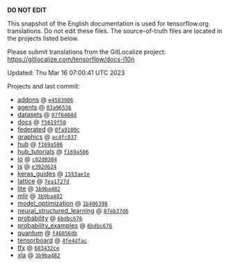__DO NOT EDIT__

This snapshot of the English documentation is used for tensorflow.org
translations. Do not edit these files. The source-of-truth files are located in
the projects listed below.

Please submit translations from the GitLocalize project: https://gitlocalize.com/tensorflow/docs-l10n

Updated: Thu Mar 16 07:00:41 UTC 2023

Projects and last commit:

- [addons](https://github.com/tensorflow/addons/tree/master/docs) @ <a href='https://github.com/tensorflow/addons/commit/e458390678274b96ba56d43fbf6d1570a2f8afd1'><code>e4583906</code></a>
- [agents](https://github.com/tensorflow/agents/tree/master/docs) @ <a href='https://github.com/tensorflow/agents/commit/03a9653658ab44d8be672f549eacd359c92abaa2'><code>03a96536</code></a>
- [datasets](https://github.com/tensorflow/datasets/tree/master/docs) @ <a href='https://github.com/tensorflow/datasets/commit/07f6484d00f08822bc6ea2ddadbc53427f4eab45'><code>07f6484d</code></a>
- [docs](https://github.com/tensorflow/docs/tree/master/site/en) @ <a href='https://github.com/tensorflow/docs/commit/f5619f5010fdaf38a5db0f09db3b5a6d65634323'><code>f5619f50</code></a>
- [federated](https://github.com/tensorflow/federated/tree/main/docs) @ <a href='https://github.com/tensorflow/federated/commit/0fa9100ceb9ddb60b78c759c74f4f3e421c23bfc'><code>0fa9100c</code></a>
- [graphics](https://github.com/tensorflow/graphics/tree/master/tensorflow_graphics/g3doc) @ <a href='https://github.com/tensorflow/graphics/commit/ac4fc8377c4ed78d10695c1a2b4cd68f8fdd5430'><code>ac4fc837</code></a>
- [hub](https://github.com/tensorflow/hub/tree/master/docs) @ <a href='https://github.com/tensorflow/hub/commit/f169a50603b81ac95ef4bec6c122ab619a689439'><code>f169a506</code></a>
- [hub_tutorials](https://github.com/tensorflow/hub/tree/master/examples/colab) @ <a href='https://github.com/tensorflow/hub/commit/f169a50603b81ac95ef4bec6c122ab619a689439'><code>f169a506</code></a>
- [io](https://github.com/tensorflow/io/tree/master/docs) @ <a href='https://github.com/tensorflow/io/commit/c02d038448036a9254c395a142d4ef6ec30b73f4'><code>c02d0384</code></a>
- [js](https://github.com/tensorflow/tfjs-website/tree/master/docs) @ <a href='https://github.com/tensorflow/tfjs-website/commit/e392d6249a8fa514fd2036c99133c6e5c8e4893f'><code>e392d624</code></a>
- [keras_guides](https://github.com/tensorflow/docs/tree/snapshot-keras/site/en/guide/keras) @ <a href='https://github.com/tensorflow/docs/commit/1553ae1e4a149be71703e2ee60173b3d1e0e8c00'><code>1553ae1e</code></a>
- [lattice](https://github.com/tensorflow/lattice/tree/master/docs) @ <a href='https://github.com/tensorflow/lattice/commit/7ea1727de1e0309eb324296bc445e0bf5c5c6d74'><code>7ea1727d</code></a>
- [lite](https://github.com/tensorflow/tensorflow/tree/master/tensorflow/lite/g3doc) @ <a href='https://github.com/tensorflow/tensorflow/commit/3b9ba4822460b1d2c7cb154da81e9bc8307897dd'><code>3b9ba482</code></a>
- [mlir](https://github.com/tensorflow/tensorflow/tree/master/tensorflow/compiler/mlir/g3doc) @ <a href='https://github.com/tensorflow/tensorflow/commit/3b9ba4822460b1d2c7cb154da81e9bc8307897dd'><code>3b9ba482</code></a>
- [model_optimization](https://github.com/tensorflow/model-optimization/tree/master/tensorflow_model_optimization/g3doc) @ <a href='https://github.com/tensorflow/model-optimization/commit/1b406398b2f313ca670b8d9f6747f11195bd6242'><code>1b406398</code></a>
- [neural_structured_learning](https://github.com/tensorflow/neural-structured-learning/tree/master/g3doc) @ <a href='https://github.com/tensorflow/neural-structured-learning/commit/87eb37d6fffe8e13becab6c27e87ecbc3c1ebb06'><code>87eb37d6</code></a>
- [probability](https://github.com/tensorflow/probability/tree/main/tensorflow_probability/g3doc) @ <a href='https://github.com/tensorflow/probability/commit/6bdbc676cd0d78b05bb24547c231083961f3fd0c'><code>6bdbc676</code></a>
- [probability_examples](https://github.com/tensorflow/probability/tree/main/tensorflow_probability/examples/jupyter_notebooks) @ <a href='https://github.com/tensorflow/probability/commit/6bdbc676cd0d78b05bb24547c231083961f3fd0c'><code>6bdbc676</code></a>
- [quantum](https://github.com/tensorflow/quantum/tree/master/docs) @ <a href='https://github.com/tensorflow/quantum/commit/f46056db49619faa17b417eca899f588fffe4631'><code>f46056db</code></a>
- [tensorboard](https://github.com/tensorflow/tensorboard/tree/master/docs) @ <a href='https://github.com/tensorflow/tensorboard/commit/4fe4dfacf9163ff194e5173ba0d09c6fb9ae311a'><code>4fe4dfac</code></a>
- [tfx](https://github.com/tensorflow/tfx/tree/master/docs) @ <a href='https://github.com/tensorflow/tfx/commit/683432ce36a1fd3cd256022f7954e855dfce452b'><code>683432ce</code></a>
- [xla](https://github.com/tensorflow/tensorflow/tree/master/tensorflow/compiler/xla/g3doc) @ <a href='https://github.com/tensorflow/tensorflow/commit/3b9ba4822460b1d2c7cb154da81e9bc8307897dd'><code>3b9ba482</code></a>

